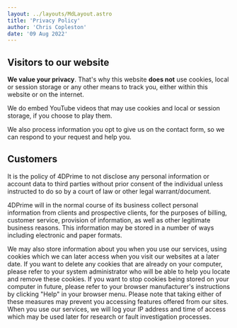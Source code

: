 ```yaml
---
layout: ../layouts/MdLayout.astro
title: 'Privacy Policy'
author: 'Chris Copleston'
date: '09 Aug 2022'
---
```


## Visitors to our website

**We value your privacy**. That's why this website **does not** use cookies, local or session storage or any other means to track you, either within this website or on the internet.

We do embed YouTube videos that may use cookies and local or session storage, if you choose to play them.

We also process information you opt to give us on the contact form, so we can respond to your request and help you.

## Customers

It is the policy of 4DPrime to not disclose any personal information or account data to third parties without prior consent of the individual unless instructed to do so by a court of law or other legal warrant/document.

4DPrime will in the normal course of its business collect personal information from clients and prospective clients, for the purposes of billing, customer service, provision of information, as well as other legitimate business reasons. This information may be stored in a number of ways including electronic and paper formats.

We may also store information about you when you use our services, using cookies which we can later access when you visit our websites at a later date. If you want to delete any cookies that are already on your computer, please refer to your system administrator who will be able to help you locate and remove these cookies. If you want to stop cookies being stored on your computer in future, please refer to your browser manufacturer's instructions by clicking "Help" in your browser menu. Please note that taking either of these measures may prevent you accessing features offered from our sites. When you use our services, we will log your IP address and time of access which may be used later for research or fault investigation processes.
